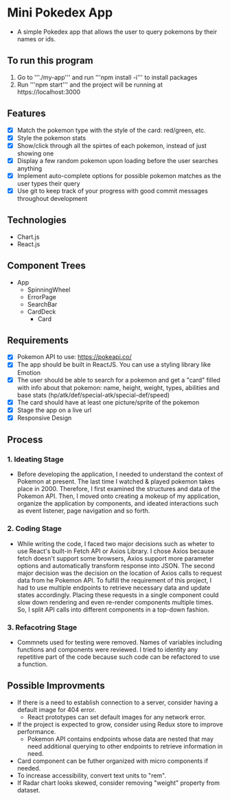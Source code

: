 # Mini Pokedex App
- A simple Pokedex app that allows the user to query pokemons by their names or ids.

## To run this program
1. Go to '''./my-app''' and run '''npm install -i''' to install packages
2. Run '''npm start''' and the project will be running at https://localhost:3000

## Features
- [x] Match the pokemon type with the style of the card: red/green, etc.
- [x] Style the pokemon stats
- [x] Show/click through all the spirtes of each pokemon, instead of just showing one
- [x] Display a few random pokemon upon loading before the user searches anything
- [x] Implement auto-complete options for possible pokemon matches as the user types their query
- [x] Use git to keep track of your progress with good commit messages throughout development

## Technologies
- Chart.js
- React.js

## Component Trees
- App
    - SpinningWheel
    - ErrorPage
    - SearchBar
    - CardDeck
        - Card

## Requirements
- [x] Pokemon API to use: https://pokeapi.co/
- [x] The app should be built in ReactJS. You can use a styling library like Emotion
- [x] The user should be able to search for a pokemon and get a "card" filled with info about that pokemon: name, height, weight, types, abilities and base stats (hp/atk/def/special-atk/special-def/speed)
- [x] The card should have at least one picture/sprite of the pokemon
- [x] Stage the app on a live url
- [x] Responsive Design

## Process
### 1. Ideating Stage
- Before developing the application, I needed to understand the context of Pokemon at present. The last time I watched & played pokemon takes place in 2000. Therefore, I first examined the structures and data of the Pokemon API. Then, I moved onto creating a mokeup of my application, organize the application by components, and ideated interactions such as event listener, page navigation and so forth.

### 2. Coding Stage
- While writing the code, I faced two major decisions such as wheter to use React's built-in Fetch API or Axios Library. I chose Axios because fetch doesn't support some browsers, Axios support more parameter options and automatically transform response into JSON. The second major decision was the decision on the location of Axios calls to request data from he Pokemon API. To fulfill the requirement of this project, I had to use multiple endpoints to retrieve necessary data and update states accordingly. Placing these requests in a single component could slow down rendering and even re-render components multiple times. So, I split API calls into different components in a top-down fashion. 

### 3. Refacotring Stage
- Commnets used for testing were removed. Names of variables including functions and components were reviewed. I tried to identity any repetitive part of the code because such code can be refactored to use a function.


## Possible Improvments
- If there is a need to establish connection to a server, consider having a default image for 404 error.
    - React prototypes can set default images for any network error.
- If the project is expected to grow, consider using Redux store to improve performance.
    - Pokemon API contains endpoints whose data are nested that may need additional querying to other endpoints to retrieve information in need.
- Card component can be futher organized with micro components if needed.
- To increase accessibility, convert text units to "rem".
- If Radar chart looks skewed, consider removing "weight" property from dataset.
